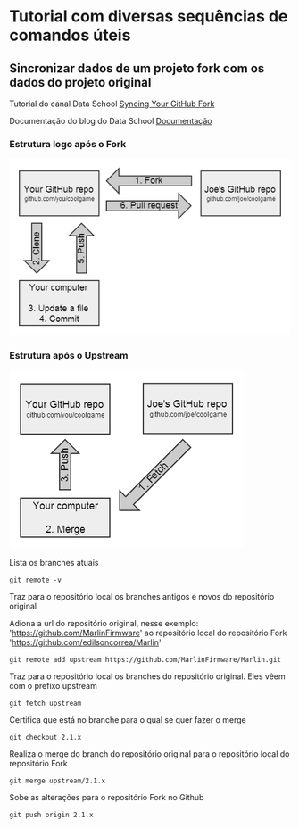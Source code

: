 # Tutorial com diversas sequências de comandos úteis

## Sincronizar dados de um projeto fork com os dados do projeto original

Tutorial do canal Data School [Syncing Your GitHub Fork](https://www.youtube.com/watch?v=-zvHQXnBO6c)

Documentação do blog do Data School [Documentação](https://www.dataschool.io/simple-guide-to-forks-in-github-and-git/)

### Estrutura logo após o Fork
![Diagrama](/github1.png "Diagrama")

### Estrutura após o Upstream
![Diagrama2](/github2.png "Diagrama 2")

Lista os branches atuais
````
git remote -v
````

Traz para o repositório local os branches antigos e novos do repositório original

Adiona a url do repositório original, nesse exemplo: 'https://github.com/MarlinFirmware' ao repositório local do repositório Fork 'https://github.com/edilsoncorrea/Marlin'
````
git remote add upstream https://github.com/MarlinFirmware/Marlin.git
````

Traz para o repositório local os branches do repositório original.
Eles vêem com o prefixo upstream
````
git fetch upstream
````

Certifica que está no branche para o qual se quer fazer o merge
````
git checkout 2.1.x
````

Realiza o merge do branch do repositório original para o repositório local do repositório Fork
````
git merge upstream/2.1.x
````

Sobe as alterações para o repositório Fork no Github
````
git push origin 2.1.x
````
